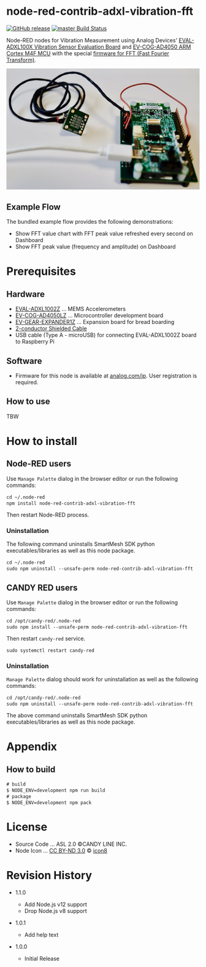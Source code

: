 node-red-contrib-adxl-vibration-fft
===

[![GitHub release](https://img.shields.io/github/release/CANDY-LINE/node-red-contrib-adxl-vibration-fft.svg)](https://github.com/CANDY-LINE/node-red-contrib-adxl-vibration-fft/releases/latest)
[![master Build Status](https://travis-ci.org/CANDY-LINE/node-red-contrib-adxl-vibration-fft.svg?branch=master)](https://travis-ci.org/CANDY-LINE/node-red-contrib-adxl-vibration-fft/)

Node-RED nodes for Vibration Measurement using Analog Devices' [EVAL-ADXL100X Vibration Sensor Evaluation Board](http://www.analog.com/en/design-center/evaluation-hardware-and-software/evaluation-boards-kits/EVAL-ADXL100X.html) and [EV-COG-AD4050 ARM Cortex M4F MCU](http://www.analog.com/en/design-center/evaluation-hardware-and-software/evaluation-boards-kits/EV-COG-AD4050.html) with the special [firmware for FFT (Fast Fourier Transform)](https://www.analog.com/jp/landing-pages/003/form/jp_sensor_pv_vibration.html).

![Vibration Sensor Device](images/adxl100x-sensor-device.jpg)

## Example Flow

The bundled example flow provides the following demonstrations:

- Show FFT value chart with FFT peak value refreshed every second on Dashboard
- Show FFT peak value (frequency and amplitude) on Dashboard

# Prerequisites

## Hardware

- [EVAL-ADXL1002Z](https://www.analog.com/jp/design-center/evaluation-hardware-and-software/evaluation-boards-kits/EVAL-ADXL100X.html#eb-buy) ... MEMS Accelerometers
- [EV-COG-AD4050LZ](https://www.analog.com/jp/design-center/evaluation-hardware-and-software/evaluation-boards-kits/EV-COG-AD4050.html#eb-buy) ... Microcontroller development board
- [EV-GEAR-EXPANDER1Z](https://www.analog.com/jp/design-center/evaluation-hardware-and-software/evaluation-boards-kits/EV-COG-AD4050.html#eb-buy) ...  Expansion board for bread boarding
- [2-conductor Shielded Cable](https://oyaide.com/catalog/products/2794.html)
- USB cable (Type A - microUSB) for connecting EVAL-ADXL1002Z board to Raspberry Pi

## Software

- Firmware for this node is available at [analog.com/jp](https://www.analog.com/jp/landing-pages/003/form/jp_sensor_pv_vibration.html). User registration is required.

## How to use

TBW

# How to install

## Node-RED users

Use `Manage Palette` dialog in the browser editor or run the following commands:
```
cd ~/.node-red
npm install node-red-contrib-adxl-vibration-fft
```

Then restart Node-RED process.

### Uninstallation

The following command uninstalls SmartMesh SDK python executables/libraries as well as this node package.

```
cd ~/.node-red
sudo npm uninstall --unsafe-perm node-red-contrib-adxl-vibration-fft
```

## CANDY RED users

Use `Manage Palette` dialog in the browser editor or run the following commands:
```
cd /opt/candy-red/.node-red
sudo npm install --unsafe-perm node-red-contrib-adxl-vibration-fft
```

Then restart `candy-red` service.

```
sudo systemctl restart candy-red
```

### Uninstallation

`Manage Palette` dialog should work for uninstallation as well as the following commands:

```
cd /opt/candy-red/.node-red
sudo npm uninstall --unsafe-perm node-red-contrib-adxl-vibration-fft
```

The above command uninstalls SmartMesh SDK python executables/libraries as well as this node package.

# Appendix

## How to build

```
# build
$ NODE_ENV=development npm run build
# package
$ NODE_ENV=development npm pack
```

# License

- Source Code ... ASL 2.0 ©CANDY LINE INC.
- Node Icon ... [CC BY-ND 3.0](https://creativecommons.org/licenses/by-nd/3.0/) © [icon8](https://icons8.com)

# Revision History

* 1.1.0
  - Add Node.js v12 support
  - Drop Node.js v8 support

* 1.0.1
  - Add help text

* 1.0.0
  - Initial Release
